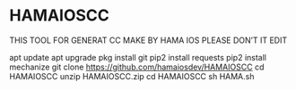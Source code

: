 # HAMAIOSCC
THIS TOOL FOR GENERAT CC MAKE BY HAMA IOS PLEASE DON’T IT EDIT

apt update
apt upgrade
pkg install git
pip2 install requests
pip2 install mechanize
git clone https://github.com/hamaiosdev/HAMAIOSCC
cd HAMAIOSCC
unzip HAMAIOSCC.zip
cd HAMAIOSCC
sh HAMA.sh
